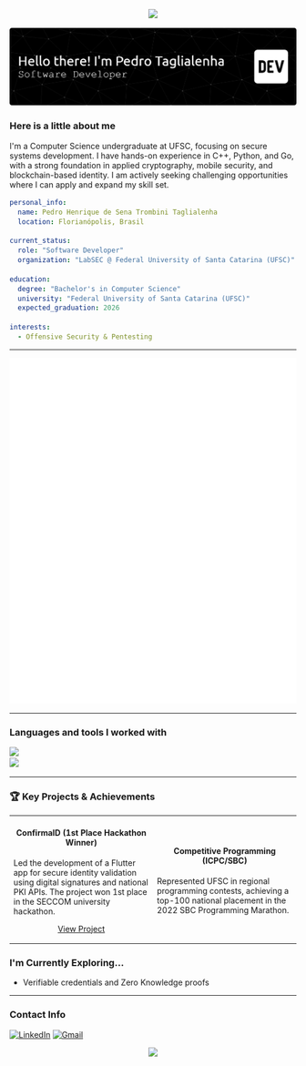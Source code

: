 <p align="center">
  <img src="https://capsule-render.vercel.app/api?type=waving&color=gradient&height=100&section=header"/>
</p>

![Header](./github-header-banner.png)

### Here is a little about me

<p align="left">
  I'm a Computer Science undergraduate at UFSC, focusing on secure systems development. I have hands-on experience in C++, Python, and Go, with a strong foundation in applied cryptography, mobile security, and blockchain-based identity. I am actively seeking challenging opportunities where I can apply and expand my skill set.
</p>

```yaml
personal_info:
  name: Pedro Henrique de Sena Trombini Taglialenha
  location: Florianópolis, Brasil
  
current_status:
  role: "Software Developer"
  organization: "LabSEC @ Federal University of Santa Catarina (UFSC)"

education:
  degree: "Bachelor's in Computer Science"
  university: "Federal University of Santa Catarina (UFSC)"
  expected_graduation: 2026

interests:
  - Offensive Security & Pentesting
```
---

![Metrics](https://github.com/Soul-Legend/Soul-Legend/blob/main/metrics.svg?v=1)

---

### Languages and tools I worked with 

<p align="left">
  <!-- Language Icons -->
  <a href="https://skillicons.dev">
    <img src="https://skillicons.dev/icons?i=python,go,cpp,c,dart,flutter,js,react,java,kotlin,postgresql" />
  </a>
  <br>
  <!-- Tool Icons -->
  <a href="https://skillicons.dev">
    <img src="https://skillicons.dev/icons?i=git,docker,linux,bash,postman" />
  </a>
</p>

---

### 🏆 Key Projects & Achievements

<table>
  <tr>
    <td width="50%">
      <h4 align="center">ConfirmaID (1st Place Hackathon Winner)</h4>
      <p>Led the development of a Flutter app for secure identity validation using digital signatures and national PKI APIs. The project won 1st place in the SECCOM university hackathon.</p>
      <p align="center">
      <a href="https://github.com/Soul-Legend/HackatonFlutter2024">View Project</a>
      </p>
    </td>
    <td width="50%">
      <h4 align="center">Competitive Programming (ICPC/SBC)</h4>
      <p>Represented UFSC in regional programming contests, achieving a top-100 national placement in the 2022 SBC Programming Marathon.</p>
    </td>
  </tr>
</table>

###  I'm Currently Exploring...

-   Verifiable credentials and Zero Knowledge proofs

---

### Contact Info

<p align="left">
<a href="https://www.linkedin.com/in/pedro-henrique-taglialenha-058491211/" target="_blank"><img src="https://img.shields.io/badge/LinkedIn-0077B5?style=for-the-badge&logo=linkedin&logoColor=white" alt="LinkedIn"></a>
<a href="mailto:phtaglialenha@gmail.com"><img src="https://img.shields.io/badge/Gmail-D14836?style=for-the-badge&logo=gmail&logoColor=white" alt="Gmail"></a>
</p>

<p align="center">
  <img src="https://capsule-render.vercel.app/api?type=waving&color=gradient&height=100&section=footer"/>
</p>
